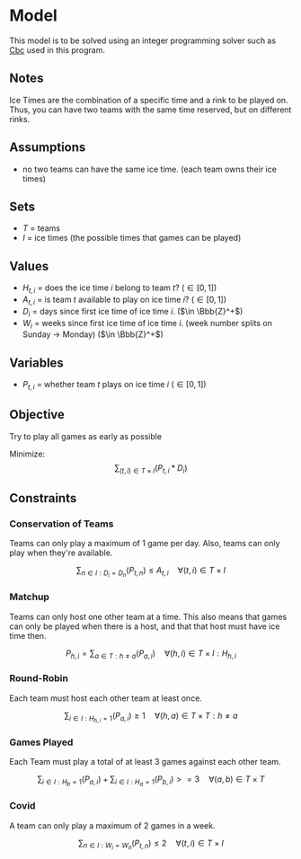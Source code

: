 # Model

This model is to be solved using an integer programming solver such as [Cbc](https://projects.coin-or.org/Cbc) used in this program.

## Notes

Ice Times are the combination of a specific time and a rink to be played on. Thus, you can have two teams with the same time reserved, but on different rinks.

## Assumptions

- no two teams can have the same ice time. (each team owns their ice times)

## Sets

- $T$ = teams
- $I$ = ice times (the possible times that games can be played)

## Values

- $H_{t,i}$ = does the ice time $i$ belong to team $t$? ($\in [0,1]$)
- $A_{t,i}$ = is team $t$ available to play on ice time $i$? ($\in [0,1]$)
- $D_i$ = days since first ice time of ice time $i$. ($\in \Bbb{Z}^+$)
- $W_i$ = weeks since first ice time of ice time $i$. (week number splits on Sunday → Monday) ($\in \Bbb{Z}^+$)

## Variables

- $P_{t,i}$ = whether team $t$ plays on ice time $i$ ($\in [0,1]$)

## Objective

Try to play all games as early as possible

Minimize:
$$
\sum_{(t,i) \in T \times I} (P_{t,i} * D_i)
$$

## Constraints

### Conservation of Teams

Teams can only play a maximum of 1 game per day. Also, teams can only play when they're available.

$$
\sum_{n \in I : D_i = D_n}(P_{t,n}) \leq A_{t,i}
\quad \forall (t,i) \in T \times I
$$

### Matchup

Teams can only host one other team at a time. This also means that games can only be played when there is a host, and that that host must have ice time then.

$$
P_{h,i} = \sum_{a \in T : h \neq a}(P_{a,i})
\quad \forall (h,i) \in T \times I : H_{h,i}
$$

### Round-Robin

Each team must host each other team at least once.

$$
\sum_{i \in I : H_{h,i} = 1}(P_{a,i}) \geq 1
\quad \forall (h,a) \in T \times T : h \neq a
$$

### Games Played

Each Team must play a total of at least 3 games against each other team.

$$
\sum_{i \in I : H_b = 1}(P_{a,i}) + \sum_{i \in I : H_a = 1}(P_{b,i}) >= 3
\quad \forall (a, b) \in T \times T
$$

### Covid

A team can only play a maximum of 2 games in a week.

$$
\sum_{n \in I : W_i = W_n}(P_{t,n}) \leq 2
\quad \forall (t,i) \in T \times I
$$